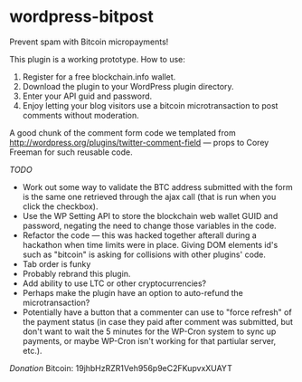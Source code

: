 wordpress-bitpost
=================

Prevent spam with Bitcoin micropayments!

This plugin is a working prototype. How to use:

1. Register for a free blockchain.info wallet.
2. Download the plugin to your WordPress plugin directory.
3. Enter your API guid and password.
4. Enjoy letting your blog visitors use a bitcoin microtransaction to post comments without moderation.

A good chunk of the comment form code we templated from
http://wordpress.org/plugins/twitter-comment-field — props to Corey Freeman for
such reusable code.

_TODO_
* Work out some way to validate the BTC address submitted with the form is the same one retrieved through the ajax call (that is run when you click the checkbox).
* Use the WP Setting API to store the blockchain web wallet GUID and password, negating the need to change those variables in the code.
* Refactor the code — this was hacked together afterall during a hackathon when time limits were in place. Giving DOM elements id's such as "bitcoin" is asking for collisions with other plugins' code.
* Tab order is funky
* Probably rebrand this plugin.
* Add ability to use LTC or other cryptocurrencies?
* Perhaps make the plugin have an option to auto-refund the microtransaction?
* Potentially have a button that a commenter can use to "force refresh" of the payment status (in case they paid after comment was submitted, but don't want to wait the 5 minutes for the WP-Cron system to sync up payments, or maybe WP-Cron isn't working for that partiular server, etc.).

_Donation_
Bitcoin: 19jhbHzRZR1Veh956p9eC2FKupvxXUAYT
